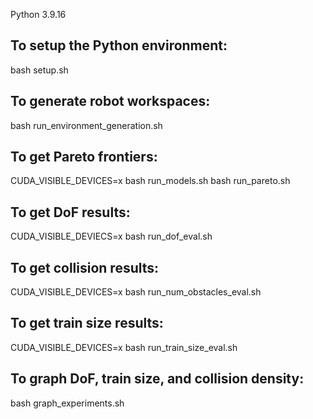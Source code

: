Python 3.9.16

## To setup the Python environment:

bash setup.sh

## To generate robot workspaces:

bash run_environment_generation.sh

## To get Pareto frontiers:

CUDA_VISIBLE_DEVICES=x bash run_models.sh
bash run_pareto.sh

## To get DoF results:

CUDA_VISIBLE_DEVIECS=x bash run_dof_eval.sh

## To get collision results:

CUDA_VISIBLE_DEVICES=x bash run_num_obstacles_eval.sh

## To get train size results:

CUDA_VISIBLE_DEVICES=x bash run_train_size_eval.sh

## To graph DoF, train size, and collision density:

bash graph_experiments.sh
